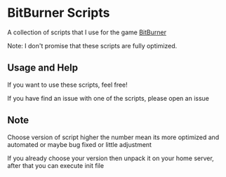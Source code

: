 # BitBurner Scripts

A collection of scripts that I use for the game [BitBurner](https://github.com/danielyxie/bitburner)

Note: I don't promise that these scripts are fully optimized.

## Usage and Help

If you want to use these scripts, feel free!

If you have find an issue with one of the scripts, please open an issue

## Note

Choose version of script higher the number mean its more optimized and automated or maybe bug fixed or little adjustment

If you already choose your version then unpack it on your home server, after that you can execute init file
